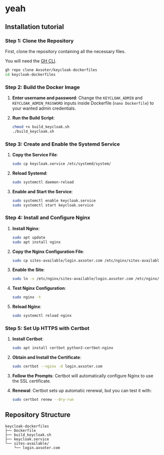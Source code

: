 # yeah

## Installation tutorial

### Step 1: Clone the Repository

First, clone the repository containing all the necessary files.

You will need the [GH CLI](https://cli.github.com).

```sh
gh repo clone Axsoter/keycloak-dockerfiles
cd keycloak-dockerfiles
```

### Step 2: Build the Docker Image

1. **Enter username and password**:
   Change the `KEYCLOAK_ADMIN` and `KEYCLOAK_ADMIN_PASSWORD` inputs inside Dockerfile (`nano Dockerfile`) to your wanted admin credentials.

2. **Run the Build Script**:
    ```sh
    chmod +x build_keycloak.sh
    ./build_keycloak.sh
    ```

### Step 3: Create and Enable the Systemd Service

1. **Copy the Service File**:
    ```sh
    sudo cp keycloak.service /etc/systemd/system/
    ```

2. **Reload Systemd**:
    ```sh
    sudo systemctl daemon-reload
    ```

3. **Enable and Start the Service**:
    ```sh
    sudo systemctl enable keycloak.service
    sudo systemctl start keycloak.service
    ```

### Step 4: Install and Configure Nginx

1. **Install Nginx**:
    ```sh
    sudo apt update
    sudo apt install nginx
    ```

2. **Copy the Nginx Configuration File**:
    ```sh
    sudo cp sites-available/login.axsoter.com /etc/nginx/sites-available/
    ```

3. **Enable the Site**:
    ```sh
    sudo ln -s /etc/nginx/sites-available/login.axsoter.com /etc/nginx/sites-enabled/
    ```

4. **Test Nginx Configuration**:
    ```sh
    sudo nginx -t
    ```

5. **Reload Nginx**:
    ```sh
    sudo systemctl reload nginx
    ```

### Step 5: Set Up HTTPS with Certbot

1. **Install Certbot**:
    ```sh
    sudo apt install certbot python3-certbot-nginx
    ```

2. **Obtain and Install the Certificate**:
    ```sh
    sudo certbot --nginx -d login.axsoter.com
    ```

3. **Follow the Prompts**: Certbot will automatically configure Nginx to use the SSL certificate.

4. **Renewal**: Certbot sets up automatic renewal, but you can test it with:
    ```sh
    sudo certbot renew --dry-run
    ```

## Repository Structure

```
keycloak-dockerfiles
├── Dockerfile
├── build_keycloak.sh
├── keycloak.service
└── sites-available/
    └── login.axsoter.com
```
